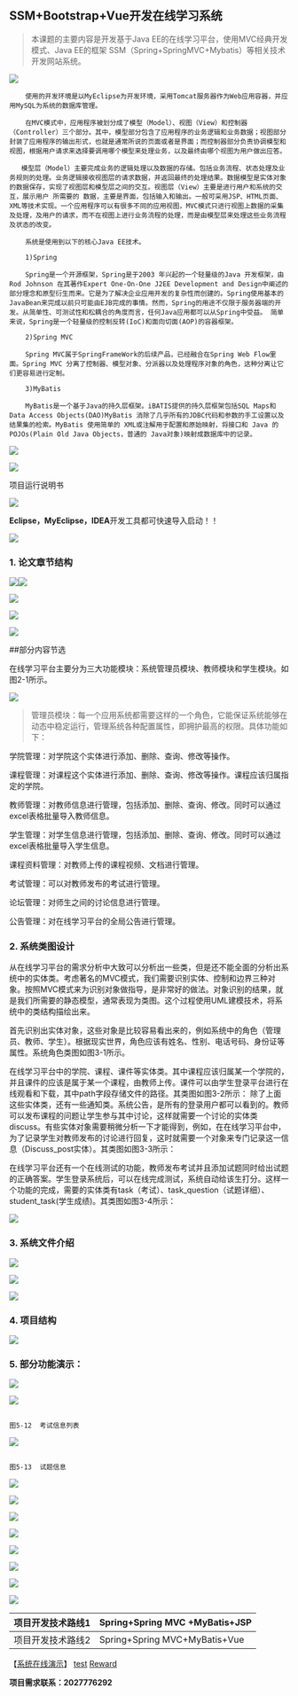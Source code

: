## SSM+Bootstrap+Vue开发在线学习系统

> 本课题的主要内容是开发基于Java EE的在线学习平台，使用MVC经典开发模式、Java EE的框架     SSM（Spring+SpringMVC+Mybatis）等相关技术开发网站系统。

![](https://images.gitee.com/uploads/images/2019/1202/155719_6d7aa09c_1134592.png)

        使用的开发环境是以MyEclipse为开发环境，采用Tomcat服务器作为Web应用容器，并应用MySQL为系统的数据库管理。
    
        在MVC模式中，应用程序被划分成了模型（Model）、视图（View）和控制器（Controller）三个部分。其中，模型部分包含了应用程序的业务逻辑和业务数据；视图部分封装了应用程序的输出形式，也就是通常所说的页面或者是界面；而控制器部分负责协调模型和视图，根据用户请求来选择要调用哪个模型来处理业务，以及最终由哪个视图为用户做出应答。
    
       模型层（Model）主要完成业务的逻辑处理以及数据的存储。包括业务流程、状态处理及业务规则的处理。业务逻辑接收视图层的请求数据，并返回最终的处理结果。数据模型是实体对象的数据保存，实现了视图层和模型层之间的交互。视图层（View）主要是进行用户和系统的交互，展示用户 所需要的 数据，主要是界面，包括输入和输出。一般可采用JSP、HTML页面、XML等技术实现。一个应用程序可以有很多不同的应用视图，MVC模式只进行视图上数据的采集及处理，及用户的请求，而不在视图上进行业务流程的处理，而是由模型层来处理这些业务流程及状态的改变。
    
        系统是使用到以下的核心Java EE技术。
    
        1)Spring
    
        Spring是一个开源框架，Spring是于2003 年兴起的一个轻量级的Java 开发框架，由Rod Johnson 在其著作Expert One-On-One J2EE Development and Design中阐述的部分理念和原型衍生而来。它是为了解决企业应用开发的复杂性而创建的。Spring使用基本的JavaBean来完成以前只可能由EJB完成的事情。然而，Spring的用途不仅限于服务器端的开发。从简单性、可测试性和松耦合的角度而言，任何Java应用都可以从Spring中受益。 简单来说，Spring是一个轻量级的控制反转(IoC)和面向切面(AOP)的容器框架。
    
        2)Spring MVC
    
        Spring MVC属于SpringFrameWork的后续产品，已经融合在Spring Web Flow里面。Spring MVC 分离了控制器、模型对象、分派器以及处理程序对象的角色，这种分离让它们更容易进行定制。
    
        3)MyBatis
    
        MyBatis是一个基于Java的持久层框架。iBATIS提供的持久层框架包括SQL Maps和Data Access Objects(DAO)MyBatis 消除了几乎所有的JDBC代码和参数的手工设置以及结果集的检索。MyBatis 使用简单的 XML或注解用于配置和原始映射，将接口和 Java 的POJOs(Plain Old Java Objects，普通的 Java对象)映射成数据库中的记录。

![](https://images.gitee.com/uploads/images/2019/1202/155719_8b5f642f_1134592.png)

![](https://images.gitee.com/uploads/images/2019/1202/155720_cf124e98_1134592.png)

 

项目运行说明书

![](https://images.gitee.com/uploads/images/2019/1202/155720_6cf3fee4_1134592.png)

**Eclipse，MyEclipse，IDEA**开发工具都可快速导入启动！！ 

![](https://images.gitee.com/uploads/images/2019/1202/155719_1e834d15_1134592.png)

### 1. 论文章节结构

![](https://images.gitee.com/uploads/images/2019/1202/155719_03f7d0cf_1134592.png)![](https://images.gitee.com/uploads/images/2019/1202/155719_b9abe652_1134592.png)

![](https://images.gitee.com/uploads/images/2019/1202/155719_b95efa94_1134592.jpeg)

![](https://images.gitee.com/uploads/images/2019/1202/155719_3449c291_1134592.png)

![](https://images.gitee.com/uploads/images/2019/1202/155719_6141b5ad_1134592.png)

##部分内容节选

在线学习平台主要分为三大功能模块：系统管理员模块、教师模块和学生模块。如图2-1所示。

![](https://images.gitee.com/uploads/images/2019/1202/155720_7b3e5477_1134592.png)

> 管理员模块：每一个应用系统都需要这样的一个角色，它能保证系统能够在动态中稳定运行，管理系统各种配置属性，即拥护最高的权限。具体功能如下：

学院管理：对学院这个实体进行添加、删除、查询、修改等操作。

课程管理：对课程这个实体进行添加、删除、查询、修改等操作。课程应该归属指定的学院。

教师管理：对教师信息进行管理，包括添加、删除、查询、修改。同时可以通过excel表格批量导入教师信息。

学生管理：对学生信息进行管理，包括添加、删除、查询、修改。同时可以通过excel表格批量导入学生信息。

课程资料管理：对教师上传的课程视频、文档进行管理。

考试管理：可以对教师发布的考试进行管理。

论坛管理：对师生之间的讨论信息进行管理。

公告管理：对在线学习平台的全局公告进行管理。 

### 2. 系统类图设计

从在线学习平台的需求分析中大致可以分析出一些类，但是还不能全面的分析出系统中的实体类。考虑著名的MVC模式，我们需要识别实体、控制和边界三种对象。按照MVC模式来为识别对象做指导，是非常好的做法。对象识别的结果，就是我们所需要的静态模型，通常表现为类图。这个过程使用UML建模技术，将系统中的类结构描绘出来。

首先识别出实体对象，这些对象是比较容易看出来的，例如系统中的角色（管理员、教师、学生）。根据现实世界，角色应该有姓名、性别、电话号码、身份证等属性。系统角色类图如图3-1所示。                                                                         

在线学习平台中的学院、课程、课件等实体类。其中课程应该归属某一个学院的，并且课件的应该是属于某一个课程，由教师上传。课件可以由学生登录平台进行在线观看和下载，其中path字段存储文件的路径。其类图如图3-2所示：                                     除了上面这些实体类，还有一些通知类。系统公告，是所有的登录用户都可以看到的。教师可以发布课程的问题让学生参与其中讨论，这样就需要一个讨论的实体类discuss。有些实体对象需要稍微分析一下才能得到，例如，在在线学习平台中，为了记录学生对教师发布的讨论进行回复，这时就需要一个对象来专门记录这一信息（Discuss_post实体）。其类图如图3-3所示：
    
在线学习平台还有一个在线测试的功能，教师发布考试并且添加试题同时给出试题的正确答案。学生登录系统后，可以在线完成测试，系统自动给该生打分。这样一个功能的完成，需要的实体类有task（考试）、task_question（试题详细）、student_task(学生成绩)。其类图如图3-4所示：

![](https://images.gitee.com/uploads/images/2019/1202/155720_4fc22073_1134592.png)

### 3. 系统文件介绍

![](https://images.gitee.com/uploads/images/2019/1202/155720_ca6c39b2_1134592.png)

![](https://images.gitee.com/uploads/images/2019/1202/155720_7b9f03c0_1134592.png)

![](https://images.gitee.com/uploads/images/2019/1202/155720_592f73fd_1134592.png)

 

 

### 4. 项目结构

![](https://images.gitee.com/uploads/images/2019/1202/155719_bb282f69_1134592.png)

###  5. 部分功能演示：

![](https://images.gitee.com/uploads/images/2019/1202/155720_a78bf1e7_1134592.png)

![](https://images.gitee.com/uploads/images/2019/1202/155720_d2f110b8_1134592.png)

                                                                                     图5-12  考试信息列表

![](https://images.gitee.com/uploads/images/2019/1202/155720_657169d7_1134592.png)

                                                                                       图5-13  试题信息

![](https://images.gitee.com/uploads/images/2019/1202/155720_54a4ebd6_1134592.png)

![](https://images.gitee.com/uploads/images/2019/1202/155720_477a65cb_1134592.png)

![](https://images.gitee.com/uploads/images/2019/1202/155720_d9a71ec3_1134592.png)

![](https://images.gitee.com/uploads/images/2019/1202/155720_223be21d_1134592.png)

![](https://images.gitee.com/uploads/images/2019/1202/155720_0944285a_1134592.png)

![](https://images.gitee.com/uploads/images/2019/1202/155720_2121b7ca_1134592.png)

![](https://images.gitee.com/uploads/images/2019/1202/155720_9fa7df54_1134592.png)

![](https://images.gitee.com/uploads/images/2019/1202/155720_cd647d91_1134592.png)

| 项目开发技术路线1 | Spring+Spring MVC +MyBatis+JSP |
| ----------------- | ------------------------------ |
| 项目开发技术路线2 | Spring+Spring MVC+MyBatis+Vue  |

【[系统在线演示](http://ganquanzhong.top/learn)】 [test](http://ganquanzhong.top/index/test/)   [ Reward](http://ganquanzhong.top/index/Reward.html)

 **项目需求联系：2027776292** 
